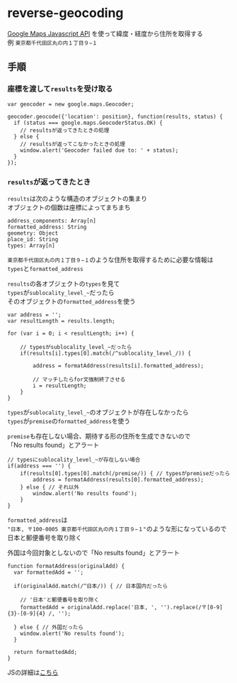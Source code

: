 # reverse-geocoding
<a href="https://developers.google.com/maps/documentation/javascript/">Google Maps Javascript API</a>
を使って緯度・経度から住所を取得する  
例 `東京都千代田区丸の内１丁目９−１`

## 手順

### 座標を渡して`results`を受け取る
```
var geocoder = new google.maps.Geocoder;

geocoder.geocode({'location': position}, function(results, status) {
  if (status === google.maps.GeocoderStatus.OK) {
    // resultsが返ってきたときの処理
  } else {
    // resultsが返ってこなかったときの処理
    window.alert('Geocoder failed due to: ' + status);
  }
});
```

### `results`が返ってきたとき
`results`は次のような構造のオブジェクトの集まり  
オブジェクトの個数は座標によってまちまち
```
address_components: Array[n]
formatted_address: String
geometry: Object
place_id: String
types: Array[n]
```
`東京都千代田区丸の内１丁目９−１`のような住所を取得するために必要な情報は  
`types`と`formatted_address`  

`results`の各オブジェクトの`types`を見て  
`types`が`sublocality_level_~`だったら  
そのオブジェクトの`formatted_address`を使う
```
var address = '';
var resultLength = results.length;

for (var i = 0; i < resultLength; i++) {

    // typesがsublocality_level_~だったら
    if(results[i].types[0].match(/^sublocality_level_/)) {

        address = formatAddress(results[i].formatted_address);

        // マッチしたらfor文強制終了させる
        i = resultLength;
    }
}
```
`types`が`sublocality_level_~`のオブジェクトが存在しなかったら  
`types`が`premise`の`formatted_address`を使う  

`premise`も存在しない場合、期待する形の住所を生成できないので  
「No results found」とアラート
```
// typesにsublocality_level_~が存在しない場合
if(address === '') {
    if(results[0].types[0].match(/premise/)) { // typesがpremiseだったら
        address = formatAddress(results[0].formatted_address);
    } else { // それ以外
        window.alert('No results found');
    }
}
```
`formatted_address`は  
`"日本, 〒100-0005 東京都千代田区丸の内１丁目９−１"`のような形になっているので  
日本と郵便番号を取り除く  

外国は今回対象としないので「No results found」とアラート
```
function formatAddress(originalAdd) {
  var formattedAdd = '';

  if(originalAdd.match(/^日本/)) { // 日本国内だったら

    // '日本'と郵便番号を取り除く
    formattedAdd = originalAdd.replace('日本, ', '').replace(/〒[0-9]{3}-[0-9]{4} /, '');

  } else { // 外国だったら
    window.alert('No results found');
  }

  return formattedAdd;
}
```
JSの詳細は<a href="https://github.com/rnaxu/reverse-geocoding/blob/master/src/js/map.js">こちら</a>